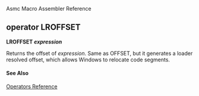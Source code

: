 Asmc Macro Assembler Reference

## operator LROFFSET

**LROFFSET _expression_**


Returns the offset of _expression_. Same as OFFSET, but it generates a loader resolved offset, which allows Windows to relocate code segments.

#### See Also

[Operators Reference](readme.md)